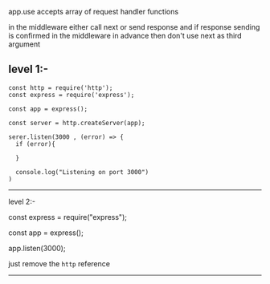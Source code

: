 app.use accepts
array of request handler functions

in the middleware
either call next or send response and if response sending is confirmed in the middleware in advance
then don't use next as third argument


level 1:-
---------------------------------------------
```
const http = require('http');
const express = require('express');

const app = express();

const server = http.createServer(app);

serer.listen(3000 , (error) => {
  if (error){
  
  }

  console.log("Listening on port 3000")
)
```
----------------------------------------------

level 2:-

const express = require("express");

const app = express();

app.listen(3000);

just remove the `http` reference

---------------------------------------------
